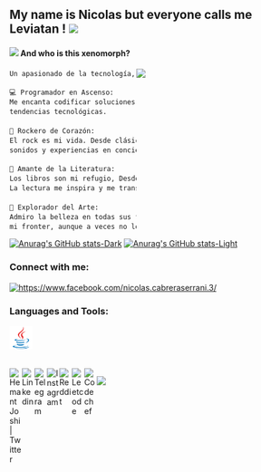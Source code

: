 <h2> My name is Nicolas but everyone calls me Leviatan ! <img src="https://media.tenor.com/gAsYZ5aWAMQAAAAi/league-of-legends-riot-games.gif" width="100"></h2>

#### <img src="https://media.giphy.com/media/VgCDAzcKvsR6OM0uWg/giphy.gif" width="50"> And who is this xenomorph? 

<img align='right' src="https://user-images.githubusercontent.com/117557162/268487720-4f57b49a-21f1-4b8c-97b7-92606de79979.png" width="280">

````bash
Un apasionado de la tecnología, la música,la literatura ydel arte. 🚀🎸📚🎨

💻 Programador en Ascenso:
Me encanta codificar soluciones creativas y aprender sobre las últimas
tendencias tecnológicas.

🎵 Rockero de Corazón:
El rock es mi vida. Desde clásicos hasta indie, siempre estoy buscando nuevos
sonidos y experiencias en conciertos en vivo.

📖 Amante de la Literatura:
Los libros son mi refugio, Desde el terror, ciencia ficcion hasta el romance.
La lectura me inspira y me transporta a otros mundos.

🎨 Explorador del Arte:
Admiro la belleza en todas sus formas. Intento trasmitir este sentimiento en
mi fronter, aunque a veces no lo logre :{
````

[![Anurag's GitHub stats-Dark](https://github-readme-stats.vercel.app/api?username=MrZLeviatan&show_icons=true&theme=dark#gh-dark-mode-only)](https://github.com/MrZLeviatan/github-readme-stats#gh-dark-mode-only)
[![Anurag's GitHub stats-Light](https://github-readme-stats.vercel.app/api?username=MrZLeviatan&show_icons=true&theme=dracula#gh-light-mode-only)](https://github.com/MrZLeviatan/github-readme-stats#gh-light-mode-only)




<h3 align="left">Connect with me:</h3>
<p align="left">
<a href="https://fb.com/https://www.facebook.com/nicolas.cabreraserrani.3/" target="blank"><img align="center" src="https://raw.githubusercontent.com/rahuldkjain/github-profile-readme-generator/master/src/images/icons/Social/facebook.svg" alt="https://www.facebook.com/nicolas.cabreraserrani.3/" height="30" width="40" /></a>
</p>

<h3 align="left">Languages and Tools:</h3>
<p align="left"> <a href="https://www.java.com" target="_blank" rel="noreferrer"> <img src="https://raw.githubusercontent.com/devicons/devicon/master/icons/java/java-original.svg" alt="java" width="40" height="40"/> </a> </p>


<br/>
<a href="https://twitter.com/8bithemant">
  <img align="left" alt="Hemant Joshi| Twitter" width="22px" src="https://cdn.jsdelivr.net/npm/simple-icons@v3/icons/twitter.svg" />
</a>
<a href="https://www.linkedin.com/in/hemant-j-85518a195/">
  <img align="left" alt="Linkedin" width="22px" src="https://cdn.jsdelivr.net/npm/simple-icons@v3/icons/linkedin.svg" />
</a>
<a href="https://t.me/ihemantjoshi">
  <img align="left" alt="Telegram" width="22px" src="https://cdn.jsdelivr.net/npm/simple-icons@v3/icons/telegram.svg" />
</a>
<a href="https://www.instagram.com/hemant.gz/">
  <img align="left" alt="Instagram" width="22px" src="https://cdn.jsdelivr.net/npm/simple-icons@v3/icons/instagram.svg" />
</a>
<a href="https://www.reddit.com/user//">
  <img align="left" alt=" Reddit" width="22px" src="https://cdn.jsdelivr.net/npm/simple-icons@v3/icons/reddit.svg" />
</a>
<a href="https://leetcode.com//">
  <img align="left" alt="Leetcode" width="22px" src="https://cdn.jsdelivr.net/npm/simple-icons@v3/icons/leetcode.svg" />
</a>
<a href="https://www.codechef.com/users/hemant_x">
  <img align="left" alt=" Codechef" width="22px" src="https://cdn.jsdelivr.net/npm/simple-icons@v3/icons/codechef.svg" />
</a>

![](https://visitor-badge.glitch.me/badge?page_id=8bithemant.8bithemant)

<br />


<!--
**MrZLeviatan/MrZLeviatan** is a ✨ _special_ ✨ repository because its `README.md` (this file) appears on your GitHub profile.

Here are some ideas to get you started:

- 🔭 I’m currently working on ...
- 🌱 I’m currently learning ...
- 👯 I’m looking to collaborate on ...
- 🤔 I’m looking for help with ...
- 💬 Ask me about ...
- 📫 How to reach me: ...
- 😄 Pronouns: ...
- ⚡ Fun fact: ...
-->
